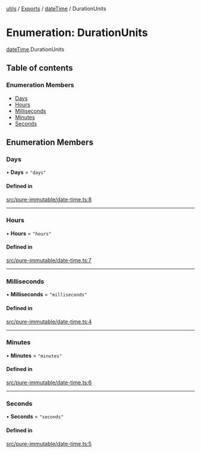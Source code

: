 [utils](../README.md) / [Exports](../modules.md) / [dateTime](../modules/dateTime.md) / DurationUnits

# Enumeration: DurationUnits

[dateTime](../modules/dateTime.md).DurationUnits

## Table of contents

### Enumeration Members

- [Days](dateTime.DurationUnits.md#days)
- [Hours](dateTime.DurationUnits.md#hours)
- [Milliseconds](dateTime.DurationUnits.md#milliseconds)
- [Minutes](dateTime.DurationUnits.md#minutes)
- [Seconds](dateTime.DurationUnits.md#seconds)

## Enumeration Members

### Days

• **Days** = ``"days"``

#### Defined in

[src/pure-immutable/date-time.ts:8](https://github.com/alpinisme/utils/blob/42a5f03/src/pure-immutable/date-time.ts#L8)

___

### Hours

• **Hours** = ``"hours"``

#### Defined in

[src/pure-immutable/date-time.ts:7](https://github.com/alpinisme/utils/blob/42a5f03/src/pure-immutable/date-time.ts#L7)

___

### Milliseconds

• **Milliseconds** = ``"milliseconds"``

#### Defined in

[src/pure-immutable/date-time.ts:4](https://github.com/alpinisme/utils/blob/42a5f03/src/pure-immutable/date-time.ts#L4)

___

### Minutes

• **Minutes** = ``"minutes"``

#### Defined in

[src/pure-immutable/date-time.ts:6](https://github.com/alpinisme/utils/blob/42a5f03/src/pure-immutable/date-time.ts#L6)

___

### Seconds

• **Seconds** = ``"seconds"``

#### Defined in

[src/pure-immutable/date-time.ts:5](https://github.com/alpinisme/utils/blob/42a5f03/src/pure-immutable/date-time.ts#L5)
